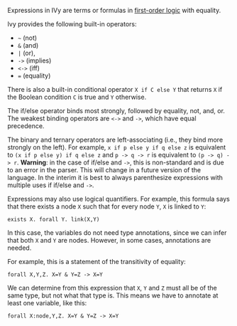 Expressions in IVy are terms or formulas in [first-order logic](https://en.wikipedia.org/wiki/First-order_logic) with equality.

Ivy provides the following built-in operators:
  - `~` (not)
  - `&` (and)
  - `|` (or),
  - `->` (implies)
  - `<->` (iff)
  - `=` (equality)

There is also a built-in conditional operator `X if C else Y` that returns `X` if the Boolean condition `C` is true and `Y` otherwise.

The if/else operator binds most strongly, followed by equality, not, and, or. The weakest binding operators are `<->` and `->`, which have equal precedence.

The binary and ternary operators are left-associating (i.e., they bind more strongly on the left). For example, `x if p else y if q else z` is equivalent to `(x if p else y) if q else z` and `p -> q -> r` is equivalent to `(p -> q) -> r`. **Warning**: in the case of if/else and `->`, this is non-standard and is due to an error in the parser. This will change in a future version of the language. In the interim it is best to always parenthesize expressions with multiple uses if if/else
and `->`.

Expressions may also use logical quantifiers. For example, this formula says that
there exists a node `X` such that for every node `Y`, `X` is linked to `Y`:

```
exists X. forall Y. link(X,Y)
```

In this case, the variables do not need type annotations, since we can infer that
both `X` and `Y` are nodes. However, in some cases, annotations are needed. 

For example, this is a statement of the transitivity of equality:

```
forall X,Y,Z. X=Y & Y=Z -> X=Y
```

We can determine from this expression that `X`, `Y` and `Z` must all be of the same type, but not what that type is. This means we have to annotate at least one variable, like this:

```
forall X:node,Y,Z. X=Y & Y=Z -> X=Y
```
